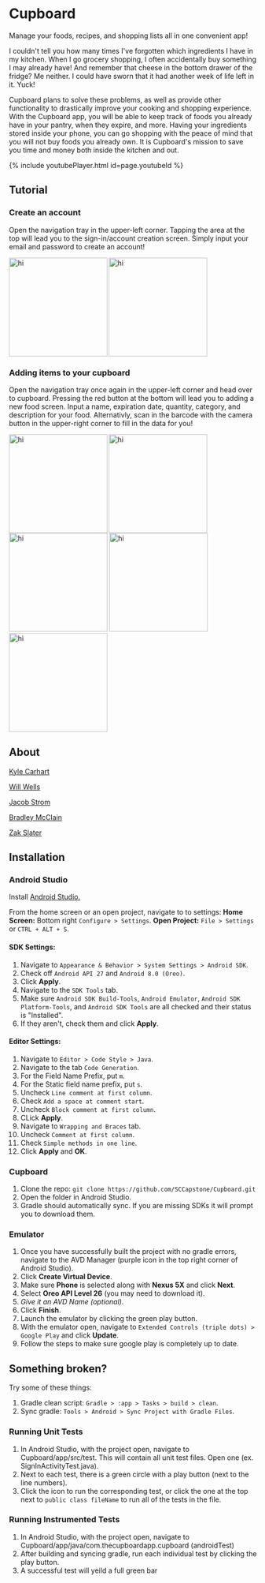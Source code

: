 # Cupboard

Manage your foods, recipes, and shopping lists all in one convenient app!

I couldn't tell you how many times I've forgotten which ingredients I have in my kitchen. When I go grocery shopping, I often accidentally buy something I may already have! And remember that cheese in the bottom drawer of the fridge? Me neither. I could have sworn that it had another week of life left in it. Yuck!

Cupboard plans to solve these problems, as well as provide other functionality to drastically improve your cooking and shopping experience. With the Cupboard app, you will be able to keep track of foods you already have in your pantry, when they expire, and more. Having your ingredients stored inside your phone, you can go shopping with the peace of mind that you will not buy foods you already own. It is Cupboard's mission to save you time and money both inside the kitchen and out.

{% include youtubePlayer.html id=page.youtubeId %}


## Tutorial

### Create an account

Open the navigation tray in the upper-left corner. Tapping the area at the top will lead you to the sign-in/account creation screen. Simply input your email and password to create an account!

<img src="https://i.imgur.com/Aro8eCg.png" alt="hi" style="inline" img align="left" width="200" />
 
<img src="https://i.imgur.com/eVrGHoD.png" alt="hi" style="inline" img align="center" width="200" />

 
 ### Adding items to your cupboard
 
Open the navigation tray once again in the upper-left corner and head over to cupboard. Pressing the red button at the bottom will lead you to adding a new food screen. Input a name, expiration date, quantity, category, and description for your food. Alternativly, scan in the barcode with the camera button in the upper-right corner to fill in the data for you!
 
<img src="https://i.imgur.com/g0g2kTd.png" alt="hi" img align="left" width="200" />
 
<img src="https://i.imgur.com/GmxLyua.png" alt="hi" img align="center" width="200" />
 

<img src="https://i.imgur.com/imGhgkh.png" alt="hi"  width="200" />
 
<img src="https://i.imgur.com/bxQ1jmW.png" alt="hi" width="200" />
 
<img src="https://i.imgur.com/Jexeyyy.png" alt="hi" width="200" />
 

## About
[Kyle Carhart](https://github.com/KMCGamer)

[Will Wells](https://github.com/WillWells)

[Jacob Strom](https://github.com/jmstrom)

[Bradley McClain](https://github.com/BradleyMcClain)

[Zak Slater](https://github.com/ZakSlater)

## Installation

### Android Studio
Install [Android Studio.](https://developer.android.com/studio/index.html)

From the home screen or an open project, navigate to to settings:
**Home Screen:** Bottom right `Configure > Settings`.
**Open Project:** `File > Settings` or `CTRL + ALT + S`.

#### SDK Settings:
1. Navigate to `Appearance & Behavior > System Settings > Android SDK`.
2. Check off `Android API 27` and `Android 8.0 (Oreo)`.
3. Click **Apply**.
4. Navigate to the `SDK Tools` tab.
5. Make sure `Android SDK Build-Tools`, `Android Emulator`, `Android SDK Platform-Tools`, and `Android SDK Tools` are all checked and their status is "Installed".
6. If they aren't, check them and click **Apply**.

#### Editor Settings:
1. Navigate to `Editor > Code Style > Java`.
2. Navigate to the tab `Code Generation`.
3. For the Field Name Prefix, put `m`.
4. For the Static field name prefix, put `s`.
5. Uncheck `Line comment at first column`.
6. Check `Add a space at comment start`.
7. Uncheck `Block comment at first column`.
8. CLick **Apply**.
9. Navigate to `Wrapping and Braces` tab.
10. Uncheck `Comment at first column`.
11. Check `Simple methods in one line`.
12. Click **Apply** and **OK**.

### Cupboard
1. Clone the repo: `git clone https://github.com/SCCapstone/Cupboard.git`
2. Open the folder in Android Studio.
3. Gradle should automatically sync. If you are missing SDKs it will prompt you to download them.

### Emulator
1. Once you have successfully built the project with no gradle errors, navigate to the AVD Manager (purple icon in the top right corner of Android Studio).
2. Click **Create Virtual Device**.
3. Make sure **Phone** is selected along with **Nexus 5X** and click **Next**.
4. Select **Oreo API Level 26** (you may need to download it).
5. *Give it an AVD Name (optional).*
6. Click **Finish**.
7. Launch the emulator by clicking the green play button.
8. With the emulator open, navigate to `Extended Controls (triple dots) > Google Play` and click **Update**.
9. Follow the steps to make sure google play is completely up to date.

## Something broken?
Try some of these things:
1. Gradle clean script: `Gradle > :app > Tasks > build > clean`.
2. Sync gradle: `Tools > Android > Sync Project with Gradle Files`.

### Running Unit Tests
1. In Android Studio, with the project open, navigate to Cupboard/app/src/test. This will contain all unit test files. Open one (ex. SignInActivityTest.java).
2. Next to each test, there is a green circle with a play button (next to the line numbers).
3. Click the icon to run the corresponding test, or click the one at the top next to `public class fileName` to run all of the tests in the file.

### Running Instrumented Tests
1. In Android Studio, with the project open, navigate to Cupboard/app/java/com.thecupboardapp.cupboard (androidTest)
2. After building and syncing gradle, run each individual test by clicking the play button.
3. A successful test will yeild a full green bar
